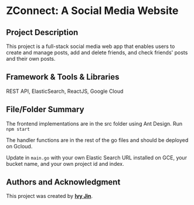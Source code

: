 # **ZConnect: A Social Media Website**

## **Project Description**

This project is a full-stack social media web app that enables users to create and manage posts, add and delete friends, and check friends' posts and their own posts. 

## **Framework & Tools & Libraries**

REST API, ElasticSearch, ReactJS, Google Cloud

## **File/Folder Summary**

The frontend implementations are in the src folder using Ant Design. Run `npm start`

The handler functions are in the rest of the go files and should be deployed on Gcloud.

Update in `main.go` with your own Elastic Search URL installed on GCE, your bucket name, and your own project id and index.

## **Authors and Acknowledgment**

This project was created by **[Ivy Jin](https://github.com/IvyKim2023)**.

